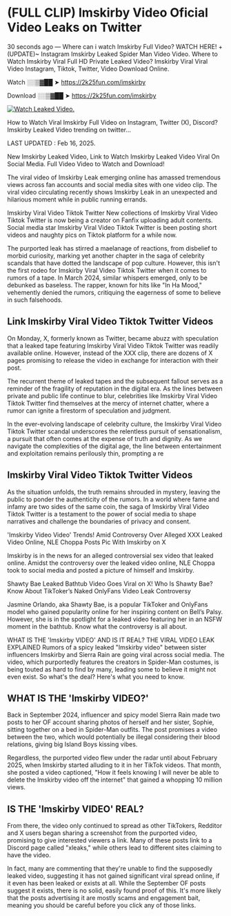 # (FULL CLIP) Imskirby Video Oficial Video Leaks on Twitter

30 seconds ago — Where can i watch Imskirby Full Video? WATCH HERE! +(UPDATE)~ Instagram Imskirby Leaked Spider Man Video Video. Where to Watch Imskirby Viral Full HD Private Leaked Video? Imskirby Viral Viral Video Instagram, Tiktok, Twitter, Video Download Online.

Watch ░░▒▓██ ➤ https://2k25fun.com/imskirby

Download ░░▒▓██ ➤ https://2k25fun.com/imskirby

[![Watch Leaked Video.](https://miro.medium.com/v2/resize:fit:828/format:webp/1*cilzJN44JGOrTw9NJCrNHA.gif "Watch Leaked Video")](https://2k25fun.com/imskirby)

How to Watch Viral Imskirby Full Video on Instagram, Twitter (X), Discord? Imskirby Leaked Video trending on twitter...

LAST UPDATED : Feb 16, 2025.

New Imskirby Leaked Video, Link to Watch Imskirby Leaked Video Viral On Social Media. Full Video Video to Watch and Download!

The viral video of Imskirby Leak emerging online has amassed tremendous views across fan accounts and social media sites with one video clip. The viral video circulating recently shows Imskirby Leak in an unexpected and hilarious moment while in public running errands.

Imskirby Viral Video Tiktok Twitter New collections of Imskirby Viral Video Tiktok Twitter is now being a creator on Fanfix uploading adult contents. Social media star Imskirby Viral Video Tiktok Twitter is been posting short videos and naughty pics on Tiktok platform for a while now.

The purported leak has stirred a maelanage of reactions, from disbelief to morbid curiosity, marking yet another chapter in the saga of celebrity scandals that have dotted the landscape of pop culture. However, this isn't the first rodeo for Imskirby Viral Video Tiktok Twitter when it comes to rumors of a tape. In March 2024, similar whispers emerged, only to be debunked as baseless. The rapper, known for hits like "In Ha Mood," vehemently denied the rumors, critiquing the eagerness of some to believe in such falsehoods.

## Link Imskirby Viral Video Tiktok Twitter Videos

On Monday, X, formerly known as Twitter, became abuzz with speculation that a leaked tape featuring Imskirby Viral Video Tiktok Twitter was readily available online. However, instead of the XXX clip, there are dozens of X pages promising to release the video in exchange for interaction with their post.

The recurrent theme of leaked tapes and the subsequent fallout serves as a reminder of the fragility of reputation in the digital era. As the lines between private and public life continue to blur, celebrities like Imskirby Viral Video Tiktok Twitter find themselves at the mercy of internet chatter, where a rumor can ignite a firestorm of speculation and judgment.

In the ever-evolving landscape of celebrity culture, the Imskirby Viral Video Tiktok Twitter scandal underscores the relentless pursuit of sensationalism, a pursuit that often comes at the expense of truth and dignity. As we navigate the complexities of the digital age, the line between entertainment and exploitation remains perilously thin, prompting a re

##  Imskirby Viral Video Tiktok Twitter Videos

As the situation unfolds, the truth remains shrouded in mystery, leaving the public to ponder the authenticity of the rumors. In a world where fame and infamy are two sides of the same coin, the saga of Imskirby Viral Video Tiktok Twitter is a testament to the power of social media to shape narratives and challenge the boundaries of privacy and consent.

'Imskirby Video Video' Trends! Amid Controversy Over Alleged XXX Leaked Video Online, NLE Choppa Posts Pic With Imskirby on X

Imskirby is in the news for an alleged controversial sex video that leaked online. Amidst the controversy over the leaked video online, NLE Choppa took to social media and posted a picture of himself and Imskirby.

Shawty Bae Leaked Bathtub Video Goes Viral on X! Who Is Shawty Bae? Know About TikToker’s Naked OnlyFans Video Leak Controversy

Jasmine Orlando, aka Shawty Bae, is a popular TikToker and OnlyFans model who gained popularity online for her inspiring content on Bell’s Palsy. However, she is in the spotlight for a leaked video featuring her in an NSFW moment in the bathtub. Know what the controversy is all about.

WHAT IS THE 'Imskirby VIDEO' AND IS IT REAL? THE VIRAL VIDEO LEAK EXPLAINED Rumors of a spicy leaked "Imskirby video" between sister influencers Imskirby and Sierra Rain are going viral across social media. The video, which purportedly features the creators in Spider-Man costumes, is being touted as hard to find by many, leading some to believe it might not even exist. So what's the deal? Here's what you need to know.

## WHAT IS THE 'Imskirby VIDEO?'

Back in September 2024, influencer and spicy model Sierra Rain made two posts to her OF account sharing photos of herself and her sister, Sophie, sitting together on a bed in Spider-Man outfits. The post promises a video between the two, which would potentially be illegal considering their blood relations, giving big Island Boys kissing vibes.

Regardless, the purported video flew under the radar until about February 2025, when Imskirby started alluding to it in her TikTok videos. That month, she posted a video captioned, "How it feels knowing I will never be able to delete the Imskirby video off the internet" that gained a whopping 10 million views.

## IS THE 'Imskirby VIDEO' REAL?

From there, the video only continued to spread as other TikTokers, Redditor and X users began sharing a screenshot from the purported video, promising to give interested viewers a link. Many of these posts link to a Discord page called "xleaks," while others lead to different sites claiming to have the video.

In fact, many are commenting that they're unable to find the supposedly leaked video, suggesting it has not gained significant viral spread online, if it even has been leaked or exists at all. While the September OF posts suggest it exists, there is no solid, easily found proof of this. It's more likely that the posts advertising it are mostly scams and engagement bait, meaning you should be careful before you click any of those links.